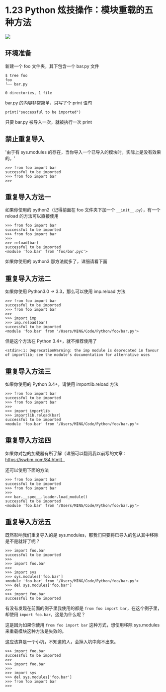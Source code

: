 # 1.23 Python 炫技操作：模块重载的五种方法

![](http://image.iswbm.com/20200602135014.png)

## 环境准备

新建一个 foo 文件夹，其下包含一个 bar.py 文件

```
$ tree foo
foo
└── bar.py

0 directories, 1 file
```

bar.py 的内容非常简单，只写了个 print 语句

```
print("successful to be imported")
```

只要 bar.py 被导入一次，就被执行一次 print

## 禁止重复导入

'由于有 sys.modules 的存在，当你导入一个已导入的模块时，实际上是没有效果的。'

```
>>> from foo import bar
successful to be imported
>>> from foo import bar
>>>
```

## 重复导入方法一

如果你使用的 python2（记得前面在 foo 文件夹下加一个 `__init__.py`），有一个 reload 的方法可以直接使用

```
>>> from foo import bar
successful to be imported
>>> from foo import bar
>>>
>>> reload(bar)
successful to be imported
<module 'foo.bar' from 'foo/bar.pyc'>
```

如果你使用的 python3 那方法就多了，详细请看下面

## 重复导入方法二

如果你使用 Python3.0 -> 3.3，那么可以使用 imp.reload 方法

```
>>> from foo import bar
successful to be imported
>>> from foo import bar
>>>
>>> import imp
>>> imp.reload(bar)
successful to be imported
<module 'foo.bar' from '/Users/MING/Code/Python/foo/bar.py'>
```

但是这个方法在 Python 3.4+，就不推荐使用了

```
<stdin>:1: DeprecationWarning: the imp module is deprecated in favour of importlib; see the module's documentation for alternative uses
```

## 重复导入方法三

如果你使用的 Python 3.4+，请使用 importlib.reload 方法

```
>>> from foo import bar
successful to be imported
>>> from foo import bar
>>>
>>> import importlib
>>> importlib.reload(bar)
successful to be imported
<module 'foo.bar' from '/Users/MING/Code/Python/foo/bar.py'>
```

## 重复导入方法四

如果你对包的加载器有所了解（详细可以翻阅我以前写的文章：https://iswbm.com/84.html）

还可以使用下面的方法

```
>>> from foo import bar
successful to be imported
>>> from foo import bar
>>>
>>> bar.__spec__.loader.load_module()
successful to be imported
<module 'foo.bar' from '/Users/MING/Code/Python/foo/bar.py'>
```

## 重复导入方法五

既然影响我们重复导入的是 sys.modules，那我们只要将已导入的包从其中移除是不是就好了呢？

```
>>> import foo.bar
successful to be imported
>>>
>>> import foo.bar
>>>
>>> import sys
>>> sys.modules['foo.bar']
<module 'foo.bar' from '/Users/MING/Code/Python/foo/bar.py'>
>>> del sys.modules['foo.bar']
>>>
>>> import foo.bar
successful to be imported
```

有没有发现在前面的例子里我使用的都是 `from foo import bar`，在这个例子里，却使用 `import foo.bar`，这是为什么呢？

这是因为如果你使用 `from foo import bar` 这种方式，想使用移除 sys.modules 来重载模块这种方法是失效的。

这应该算是一个小坑，不知道的人，会掉入坑中爬不出来。

```
>>> import foo.bar
successful to be imported
>>>
>>> import foo.bar
>>>
>>> import sys
>>> del sys.modules['foo.bar']
>>> from foo import bar
>>>
```



